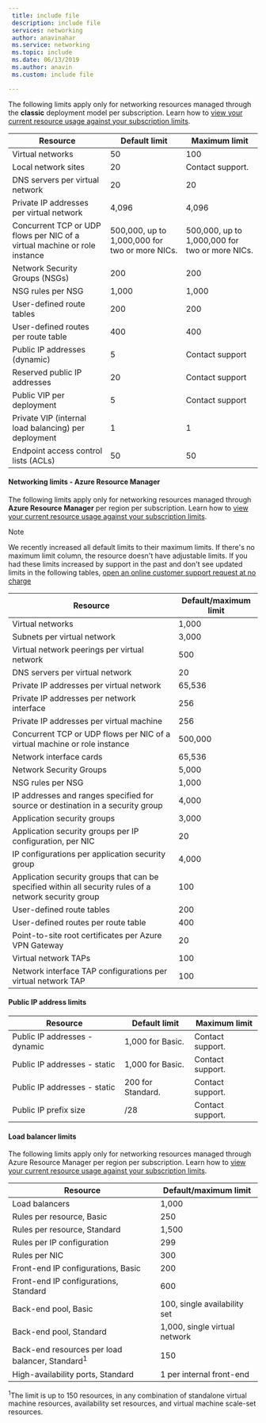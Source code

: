 ```yaml
---
 title: include file
 description: include file
 services: networking
 author: anavinahar
 ms.service: networking
 ms.topic: include
 ms.date: 06/13/2019
 ms.author: anavin
 ms.custom: include file

---
```


<a name="virtual-networking-limits-classic"></a>The following limits apply only for networking resources managed through the **classic** deployment model per subscription. Learn how to [view your current resource usage against your subscription limits](../articles/networking/check-usage-against-limits.md).

| Resource | Default limit | Maximum limit |
| --- | --- | --- |
| Virtual networks |50 |100 |
| Local network sites |20 |Contact support. |
| DNS servers per virtual network |20 |20 |
| Private IP addresses per virtual network |4,096 |4,096 |
| Concurrent TCP or UDP flows per NIC of a virtual machine or role instance |500,000, up to 1,000,000 for two or more NICs. |500,000, up to 1,000,000 for two or more NICs. |
| Network Security Groups (NSGs) |200 |200 |
| NSG rules per NSG |1,000 |1,000 |
| User-defined route tables |200 |200 |
| User-defined routes per route table |400 |400 |
| Public IP addresses (dynamic) |5 |Contact support |
| Reserved public IP addresses |20 |Contact support |
| Public VIP per deployment |5 |Contact support |
| Private VIP (internal load balancing) per deployment |1 |1 |
| Endpoint access control lists (ACLs) |50 |50 |

#### <a name="azure-resource-manager-virtual-networking-limits"></a>Networking limits - Azure Resource Manager
The following limits apply only for networking resources managed through **Azure Resource Manager** per region per subscription. Learn how to [view your current resource usage against your subscription limits](../articles/networking/check-usage-against-limits.md).

> [!NOTE]
> We recently increased all default limits to their maximum limits. If there's no maximum limit column, the resource doesn't have adjustable limits. If you had these limits increased by support in the past and don't see updated limits in the following tables, [open an online customer support request at no charge](../articles/azure-resource-manager/resource-manager-quota-errors.md)

| Resource | Default/maximum limit | 
| --- | --- |
| Virtual networks |1,000 |
| Subnets per virtual network |3,000 |
| Virtual network peerings per virtual network |500 |
| DNS servers per virtual network |20 |
| Private IP addresses per virtual network |65,536 |
| Private IP addresses per network interface |256 |
| Private IP addresses per virtual machine |256 |
| Concurrent TCP or UDP flows per NIC of a virtual machine or role instance |500,000 |
| Network interface cards |65,536 |
| Network Security Groups |5,000 |
| NSG rules per NSG |1,000 |
| IP addresses and ranges specified for source or destination in a security group |4,000 |
| Application security groups |3,000 |
| Application security groups per IP configuration, per NIC |20 |
| IP configurations per application security group |4,000 |
| Application security groups that can be specified within all security rules of a network security group |100 |
| User-defined route tables |200 |
| User-defined routes per route table |400 |
| Point-to-site root certificates per Azure VPN Gateway |20 |
| Virtual network TAPs |100 |
| Network interface TAP configurations per virtual network TAP |100 |

#### <a name="publicip-address"></a>Public IP address limits
| Resource | Default limit | Maximum limit |
| --- | --- | --- |
| Public IP addresses - dynamic | 1,000 for Basic. |Contact support. |
| Public IP addresses - static | 1,000 for Basic. |Contact support. |
| Public IP addresses - static | 200 for Standard.|Contact support. |
| Public IP prefix size | /28 | Contact support. |

#### <a name="load-balancer"></a>Load balancer limits
The following limits apply only for networking resources managed through Azure Resource Manager per region per subscription. Learn how to [view your current resource usage against your subscription limits](../articles/networking/check-usage-against-limits.md).

| Resource | Default/maximum limit |
| --- | --- |
| Load balancers | 1,000 | 
| Rules per resource, Basic | 250 |
| Rules per resource, Standard | 1,500 | 
| Rules per IP configuration | 299 |
| Rules per NIC | 300 |
| Front-end IP configurations, Basic | 200 |
| Front-end IP configurations, Standard | 600 |
| Back-end pool, Basic | 100, single availability set |
| Back-end pool, Standard | 1,000, single virtual network |
| Back-end resources per load balancer, Standard<sup>1</sup> | 150 |
| High-availability ports, Standard | 1 per internal front-end |

<sup>1</sup>The limit is up to 150 resources, in any combination of standalone virtual machine resources, availability set resources, and virtual machine scale-set resources.

